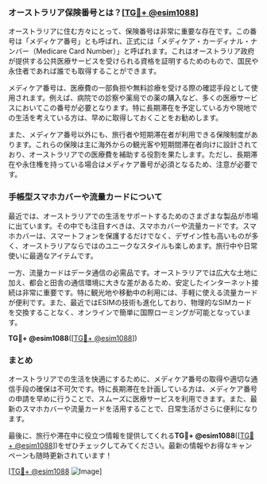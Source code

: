 ### オーストラリア保険番号とは？[[TG💪+ @esim1088](https://t.me/s/esim1088)]

オーストラリアに住む方々にとって、保険番号は非常に重要な存在です。この番号は「メディケア番号」とも呼ばれ、正式には「メディケア・カーディナル・ナンバー（Medicare Card Number）」と呼ばれます。これはオーストラリア政府が提供する公共医療サービスを受けられる資格を証明するためのもので、国民や永住者であれば誰でも取得することができます。

メディケア番号は、医療費の一部負担や無料診療を受ける際の確認手段として使用されます。例えば、病院での診察や薬局での薬の購入など、多くの医療サービスにおいてこの番号が必要となります。特に長期滞在を予定している方や現地での生活を考えている方は、早めに取得しておくことをお勧めします。

また、メディケア番号以外にも、旅行者や短期滞在者が利用できる保険制度があります。これらの保険は主に海外からの観光客や短期間滞在者向けに設計されており、オーストラリアでの医療費を補助する役割を果たします。ただし、長期滞在や永住権を持っている場合はメディケア番号が必須となるため、注意が必要です。

### 手帳型スマホカバーや流量カードについて

最近では、オーストラリアでの生活をサポートするためのさまざまな製品が市場に出ています。その中でも注目すべきは、スマホカバーや流量カードです。スマホカバーは、スマートフォンを保護するだけでなく、デザイン性も高いものが多く、オーストラリアならではのユニークなスタイルも楽しめます。旅行中や日常使いに最適なアイテムです。

一方、流量カードはデータ通信の必需品です。オーストラリアでは広大な土地に加え、都会と田舎の通信環境に大きな差があるため、安定したインターネット接続は非常に重要です。特に観光地や移動中の利用には、手軽に使える流量カードが便利です。また、最近ではESIMの技術も進化しており、物理的なSIMカードを交換することなく、オンラインで簡単に国際ローミングが可能となっています。

**TG💪+ @esim1088**([[TG💪+ @esim1088](https://t.me/s/esim1088)])

### まとめ

オーストラリアでの生活を快適にするために、メディケア番号の取得や適切な通信手段の確保は不可欠です。特に長期滞在を計画している方は、メディケア番号の申請を早めに行うことで、スムーズに医療サービスを利用できます。また、最新のスマホカバーや流量カードを活用することで、日常生活がさらに便利になります。

最後に、旅行や滞在中に役立つ情報を提供してくれる**TG💪+ @esim1088**([[TG💪+ @esim1088](https://t.me/s/esim1088)])をぜひチェックしてみてください。最新の情報やお得なキャンペーンも随時更新されています！

[[TG💪+ @esim1088](https://t.me/s/esim1088) ![Image](https://i.postimg.cc/Y0z9fWf4/image.png)]